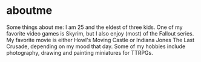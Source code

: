 # aboutme

Some things about me:
    I am 25 and the eldest of three kids.
    One of my favorite video games is Skyrim, but I also enjoy (most) of the Fallout series.
    My favorite movie is either Howl's Moving Castle or Indiana Jones The Last Crusade, depending on my mood that day. 
    Some of my hobbies include photography, drawing and painting miniatures for TTRPGs. 
